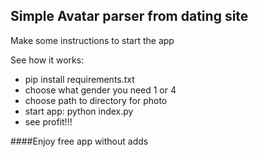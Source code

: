 ## Simple Avatar parser  from dating site
Make some instructions to start the app

See how it works:
* pip install requirements.txt
* choose what gender you need 1 or 4
* choose path to directory for photo
* start app: python index.py
* see profit!!!

####Enjoy free app without adds


